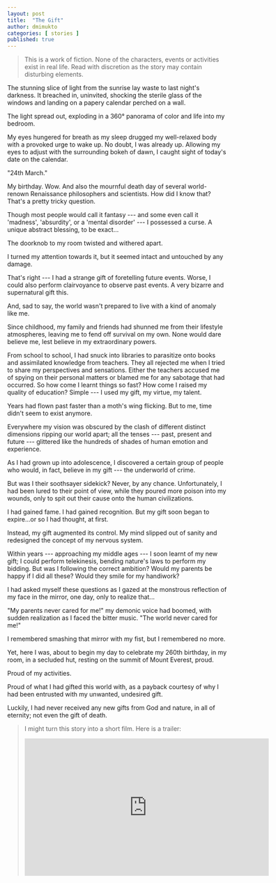 ```yaml
---
layout: post
title:  "The Gift"
author: dmimukto
categories: [ stories ]
published: true
---
```


> This is a work of fiction. None of the characters, events or activities exist in real life. Read with discretion as the story may contain disturbing elements.

The stunning slice of light from the sunrise lay waste to last night's darkness. It breached in, uninvited, shocking the sterile glass of the windows and landing on a papery calendar perched on a wall.

The light spread out, exploding in a 360° panorama of color and life into my bedroom.

My eyes hungered for breath as my sleep drugged my well-relaxed body with a provoked urge to wake up. No doubt, I was already up. Allowing my eyes to adjust with the surrounding bokeh of dawn, I caught sight of today's date on the calendar.

"24th March."

My birthday. Wow. And also the mournful death day of several world-renown Renaissance philosophers and scientists. How did I know that? That's a pretty tricky question.

Though most people would call it fantasy --- and some even call it 'madness', 'absurdity', or a 'mental disorder' --- I possessed a curse. A unique abstract blessing, to be exact...

The doorknob to my room twisted and withered apart.

I turned my attention towards it, but it seemed intact and untouched by any damage.

That's right --- I had a strange gift of foretelling future events. Worse, I could also perform clairvoyance to observe past events. A very bizarre and supernatural gift this.

And, sad to say, the world wasn't prepared to live with a kind of anomaly like me.

Since childhood, my family and friends had shunned me from their lifestyle atmospheres, leaving me to fend off survival on my own. None would dare believe me, lest believe in my extraordinary powers.

From school to school, I had snuck into libraries to parasitize onto books and assimilated knowledge from teachers. They all rejected me when I tried to share my perspectives and sensations. Either the teachers accused me of spying on their personal matters or blamed me for any sabotage that had occurred. So how come I learnt things so fast? How come I raised my quality of education? Simple --- I used my gift, my virtue, my talent.

Years had flown past faster than a moth's wing flicking. But to me, time didn't seem to exist anymore.

Everywhere my vision was obscured by the clash of different distinct dimensions ripping our world apart; all the tenses --- past, present and future --- glittered like the hundreds of shades of human emotion and experience.

As I had grown up into adolescence, I discovered a certain group of people who would, in fact, believe in my gift --- the underworld of crime.

But was I their soothsayer sidekick? Never, by any chance. Unfortunately, I had been lured to their point of view, while they poured more poison into my wounds, only to spit out their cause onto the human civilizations.

I had gained fame. I had gained recognition. But my gift soon began to expire...or so I had thought, at first.

Instead, my gift augmented its control. My mind slipped out of sanity and redesigned the concept of my nervous system.

Within years --- approaching my middle ages --- I soon learnt of my new gift; I could perform telekinesis, bending nature's laws to perform my bidding. But was I following the correct ambition? Would my parents be happy if I did all these? Would they smile for my handiwork?

I had asked myself these questions as I gazed at the monstrous reflection of my face in the mirror, one day, only to realize that...

"My parents never cared for me!" my demonic voice had boomed, with sudden realization as I faced the bitter music. "The world never cared for me!"

I remembered smashing that mirror with my fist, but I remembered no more.

Yet, here I was, about to begin my day to celebrate my 260th birthday, in my room, in a secluded hut, resting on the summit of Mount Everest, proud.

Proud of my activities.

Proud of what I had gifted this world with, as a payback courtesy of why I had been entrusted with my unwanted, undesired gift.

Luckily, I had never received any new gifts from God and nature, in all of eternity; not even the gift of death.

> I might turn this story into a short film. Here is a trailer:
> <iframe width="560" height="315" src="https://www.youtube.com/embed/zK-QAwp62pY?si=ER7X6j4w5VZTmVGy&amp;controls=0" title="YouTube video player" frameborder="0" allow="accelerometer; autoplay; clipboard-write; encrypted-media; gyroscope; picture-in-picture; web-share" allowfullscreen></iframe>
